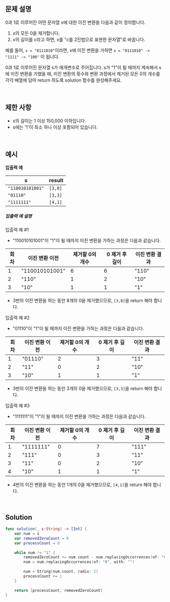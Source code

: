 ## 문제 설명

0과 1로 이루어진 어떤 문자열 x에 대한 이진 변환을 다음과 같이 정의합니다.

1. x의 모든 0을 제거합니다.
2. x의 길이를 c라고 하면, x를 "c를 2진법으로 표현한 문자열"로 바꿉니다.

예를 들어, `x = "0111010"`이라면, x에 이진 변환을 가하면 `x = "0111010" -> "1111" -> "100"` 이 됩니다.

0과 1로 이루어진 문자열 s가 매개변수로 주어집니다. s가 "1"이 될 때까지 계속해서 s에 이진 변환을 가했을 때, 이진 변환의 횟수와 변환 과정에서 제거된 모든 0의 개수를 각각 배열에 담아 return 하도록 solution 함수를 완성해주세요.

</br>

## 제한 사항

- s의 길이는 1 이상 150,000 이하입니다.
- s에는 '1'이 최소 하나 이상 포함되어 있습니다.

</br>

## 예시

**입출력 예**

| s                | result  |
| ---------------- | ------- |
| `"110010101001"` | `[3,8]` |
| `"01110"`        | `[3,3]` |
| `"1111111"`      | `[4,1]` |



##### 입출력 예 설명

입출력 예 #1

- "110010101001"이 "1"이 될 때까지 이진 변환을 가하는 과정은 다음과 같습니다.

| 회차 | 이진 변환 이전 | 제거할 0의 개수 | 0 제거 후 길이 | 이진 변환 결과 |
| ---- | -------------- | --------------- | -------------- | -------------- |
| 1    | "110010101001" | 6               | 6              | "110"          |
| 2    | "110"          | 1               | 2              | "10"           |
| 3    | "10"           | 1               | 1              | "1"            |

- 3번의 이진 변환을 하는 동안 8개의 0을 제거했으므로, `[3,8]`을 return 해야 합니다.



입출력 예 #2

- "01110"이 "1"이 될 때까지 이진 변환을 가하는 과정은 다음과 같습니다.

| 회차 | 이진 변환 이전 | 제거할 0의 개수 | 0 제거 후 길이 | 이진 변환 결과 |
| ---- | -------------- | --------------- | -------------- | -------------- |
| 1    | "01110"        | 2               | 3              | "11"           |
| 2    | "11"           | 0               | 2              | "10"           |
| 3    | "10"           | 1               | 1              | "1"            |

- 3번의 이진 변환을 하는 동안 3개의 0을 제거했으므로, `[3,3]`을 return 해야 합니다.



입출력 예 #3

- "1111111"이 "1"이 될 때까지 이진 변환을 가하는 과정은 다음과 같습니다.

| 회차 | 이진 변환 이전 | 제거할 0의 개수 | 0 제거 후 길이 | 이진 변환 결과 |
| ---- | -------------- | --------------- | -------------- | -------------- |
| 1    | "1111111"      | 0               | 7              | "111"          |
| 2    | "111"          | 0               | 3              | "11"           |
| 3    | "11"           | 0               | 2              | "10"           |
| 4    | "10"           | 1               | 1              | "1"            |

- 4번의 이진 변환을 하는 동안 1개의 0을 제거했으므로, `[4,1]`을 return 해야 합니다.

</br>

## Solution

```swift
func solution(_ s:String) -> [Int] {
    var num = s
    var removedZeroCount = 0
    var processCount = 0
    
    while num != "1" {
        removedZeroCount += num.count - num.replacingOccurrences(of: "0", with: "").count
        num = num.replacingOccurrences(of: "0", with: "")
        
        num = String(num.count, radix: 2)
        processCount += 1
    }
    
    return [processCount, removedZeroCount]
}
```

